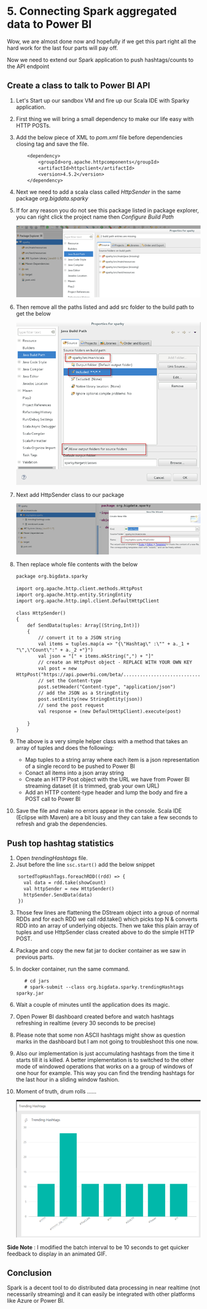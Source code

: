 # 5. Connecting Spark aggregated data to Power BI

Wow, we are almost done now and hopefully if we get this part right all the hard work for the last four parts will pay off.

Now we need to extend our Spark application to push hashtags/counts to the API endpoint

## Create a class to talk to Power BI API

1. Let's Start up our sandbox VM and fire up our Scala IDE with Sparky application.
2. First thing we will bring a small dependency to make our life easy with HTTP POSTs.
3. Add the below piece of XML to *pom.xml* file before dependencies closing tag and save the file.

    ```
        <dependency>
            <groupId>org.apache.httpcomponents</groupId>
            <artifactId>httpclient</artifactId>
            <version>4.5.2</version>
        </dependency>
    ```

4. Next we need to add a scala class called *HttpSender* in the same package *org.bigdata.sparky*
5. If for any reason you do not see this package listed in package explorer, you can right click the project name then *Configure Build Path*
    
    ![bad-paths](../images/spark-streaming-05-bad-build-paths.png)

6.  Then remove all the paths listed and add src folder to the build path to get the below

    ![fixed-path](../images/spark-streaming-05-fixed-paths.png)

7. Next add HttpSender class to our package

    ![add-http](../images/spark-streaming-05=add-http-class.png)

8. Then replace whole file contents with the below

    ```
    package org.bigdata.sparky

    import org.apache.http.client.methods.HttpPost
    import org.apache.http.entity.StringEntity
    import org.apache.http.impl.client.DefaultHttpClient

    class HttpSender()
    {
        def SendData(tuples: Array[(String,Int)])
        {   
            // convert it to a JSON string
            val items = tuples.map(a => "{\"Hashtag\" :\"" + a._1 + "\",\"Count\":" + a._2 +"}")    
            val json = "[" + items.mkString(",") + "]"    
            // create an HttpPost object - REPLACE WITH YOUR OWN KEY
            val post = new HttpPost("https://api.powerbi.com/beta/............................")  
            // set the Content-type
            post.setHeader("Content-type", "application/json")  
            // add the JSON as a StringEntity
            post.setEntity(new StringEntity(json)) 
            // send the post request
            val response = (new DefaultHttpClient).execute(post) 
            
        }
    }

    ```

9. The above is a very simple helper class with a method that takes an array of tuples and does the following:
    * Map tuples to a string array where each item is a json representation of a single record to be pushed to Power BI
    * Conact all items into a json array string
    * Create an HTTP Post object with the URL we have from Power BI streaming dataset (it is trimmed, grab your own URL)
    * Add an HTTP content-type header and lump the body and fire a POST call to Power BI
10. Save the file and make no errors appear in the console. Scala IDE (Eclipse with Maven) are a bit lousy and they can take a few seconds to refresh and grab the dependencies.


## Push top hashtag statistics

1. Open *trendingHashtags* file.
2. Jsut before the line `ssc.start()` add the below snippet

```
    sortedTopHashTags.foreachRDD((rdd) => {
      val data = rdd.take(showCount)
      val httpSender = new HttpSender()
      httpSender.SendData(data)
    })
```

3. Those few lines are flattening the DStream object into a group of normal RDDs and for each RDD we call rdd.take() which picks top N & converts RDD into an array of underlying objects. Then we take this plain array of tuples and use HttpSender class created above to do the simple HTTP POST.
4. Package and copy the new fat jar to docker container as we saw in previous parts.
5. In docker container, run the same command.

     ```
        # cd jars
        # spark-submit --class org.bigdata.sparky.trendingHashtags sparky.jar
    ```

6. Wait a couple of minutes until the application does its magic.
7. Open Power BI dashboard created before and watch hashtags refreshing in realtime (every 30 seconds to be precise)
8. Please note that some non ASCII hashtags might show as question marks in the dashboard but I am not going to troubleshoot this one now.
9. Also our implementation is just accumulating hashtags from the time it starts till it is killed. A better implementation is to switched to the other mode of windowed operations that works on a a group of windows of one hour for example.
   This way you can find the trending hashtags for the last hour in a sliding window fashion.
10. Moment of truth, drum rolls ......

    ![final-result](../images/spark-streaming-05-SparkTweets.gif)



**Side Note** : I modified the batch interval to be 10 seconds to get quicker feedback to display in an animated GIF.

## Conclusion

Spark is a decent tool to do distributed data processing in near realtime (not necessarily streaming) and it can easily be integrated with other platforms like Azure or Power BI. 